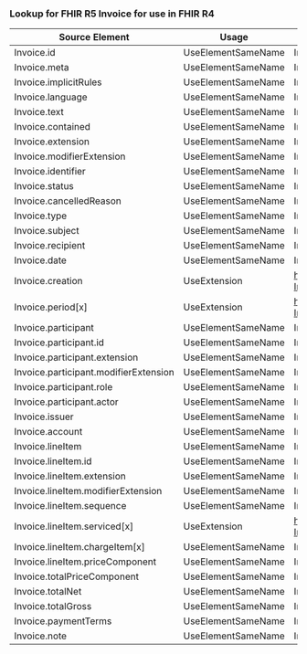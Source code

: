 ### Lookup for FHIR R5 Invoice for use in FHIR R4

| Source Element | Usage | Target |
| -------------- | ----- | ------ |
| Invoice.id | UseElementSameName | Invoice.id |
| Invoice.meta | UseElementSameName | Invoice.meta |
| Invoice.implicitRules | UseElementSameName | Invoice.implicitRules |
| Invoice.language | UseElementSameName | Invoice.language |
| Invoice.text | UseElementSameName | Invoice.text |
| Invoice.contained | UseElementSameName | Invoice.contained |
| Invoice.extension | UseElementSameName | Invoice.extension |
| Invoice.modifierExtension | UseElementSameName | Invoice.modifierExtension |
| Invoice.identifier | UseElementSameName | Invoice.identifier |
| Invoice.status | UseElementSameName | Invoice.status |
| Invoice.cancelledReason | UseElementSameName | Invoice.cancelledReason |
| Invoice.type | UseElementSameName | Invoice.type |
| Invoice.subject | UseElementSameName | Invoice.subject |
| Invoice.recipient | UseElementSameName | Invoice.recipient |
| Invoice.date | UseElementSameName | Invoice.date |
| Invoice.creation | UseExtension | http://hl7.org/fhir/5.0/StructureDefinition/extension-Invoice.creation |
| Invoice.period[x] | UseExtension | http://hl7.org/fhir/5.0/StructureDefinition/extension-Invoice.period |
| Invoice.participant | UseElementSameName | Invoice.participant |
| Invoice.participant.id | UseElementSameName | Invoice.participant.id |
| Invoice.participant.extension | UseElementSameName | Invoice.participant.extension |
| Invoice.participant.modifierExtension | UseElementSameName | Invoice.participant.modifierExtension |
| Invoice.participant.role | UseElementSameName | Invoice.participant.role |
| Invoice.participant.actor | UseElementSameName | Invoice.participant.actor |
| Invoice.issuer | UseElementSameName | Invoice.issuer |
| Invoice.account | UseElementSameName | Invoice.account |
| Invoice.lineItem | UseElementSameName | Invoice.lineItem |
| Invoice.lineItem.id | UseElementSameName | Invoice.lineItem.id |
| Invoice.lineItem.extension | UseElementSameName | Invoice.lineItem.extension |
| Invoice.lineItem.modifierExtension | UseElementSameName | Invoice.lineItem.modifierExtension |
| Invoice.lineItem.sequence | UseElementSameName | Invoice.lineItem.sequence |
| Invoice.lineItem.serviced[x] | UseExtension | http://hl7.org/fhir/5.0/StructureDefinition/extension-Invoice.lineItem.serviced |
| Invoice.lineItem.chargeItem[x] | UseElementSameName | Invoice.lineItem.chargeItem[x] |
| Invoice.lineItem.priceComponent | UseElementSameName | Invoice.lineItem.priceComponent |
| Invoice.totalPriceComponent | UseElementSameName | Invoice.totalPriceComponent |
| Invoice.totalNet | UseElementSameName | Invoice.totalNet |
| Invoice.totalGross | UseElementSameName | Invoice.totalGross |
| Invoice.paymentTerms | UseElementSameName | Invoice.paymentTerms |
| Invoice.note | UseElementSameName | Invoice.note |
